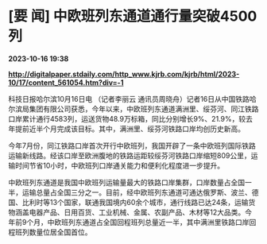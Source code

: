 # [要 闻] 中欧班列东通道通行量突破4500列

**2023-10-16 19:38**

**http://digitalpaper.stdaily.com/http_www.kjrb.com/kjrb/html/2023-10/17/content_561054.htm?div=-1**

 科技日报哈尔滨10月16日电 （记者李丽云 通讯员周晓舟）记者16日从中国铁路哈尔滨局集团有限公司获悉，今年以来，中欧班列东通道满洲里、绥芬河、同江铁路口岸累计通行4583列，运送货物48.9万标箱，同比分别增长9%、21.9%，较去年提前近半个月完成该目标。其中，满洲里、绥芬河铁路口岸均创历史新高。

 今年7月份，同江铁路口岸首次开行中欧班列，我国开辟了一条中欧班列国际铁路运输新线路。经该口岸至欧洲腹地的铁路运距较绥芬河铁路口岸缩短809公里，运输时间节省10小时，中欧班列口岸通关能力和便利化程度进一步提升。

 中欧班列东通道是我国中欧班列运输量最大的铁路口岸集群，口岸数量占全国一半，运输总量占全国三分之一。目前，经中欧班列东通道可通达俄罗斯、波兰、德国、比利时等13个国家，联通我国境内60余个城市，通行线路已达24条，运输货物涵盖电器产品、日用百货、工业机械、金属、农副产品、木材等12大品类。今年前9个月，中欧班列东通道占全国回程班列总量近一半，其中满洲里铁路口岸回程班列数量位居全国首位。